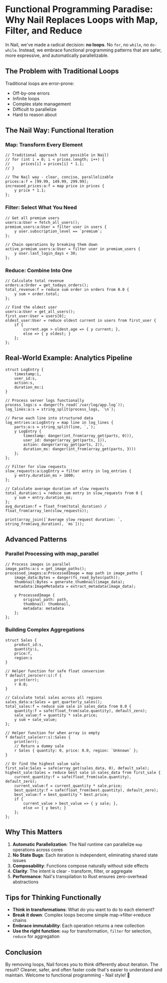 # Functional Programming Paradise: Why Nail Replaces Loops with Map, Filter, and Reduce

In Nail, we've made a radical decision: **no loops**. No `for`, no `while`, no `do-while`. Instead, we embrace functional programming patterns that are safer, more expressive, and automatically parallelizable.

## The Problem with Traditional Loops

Traditional loops are error-prone:
- Off-by-one errors
- Infinite loops
- Complex state management
- Difficult to parallelize
- Hard to reason about

## The Nail Way: Functional Iteration

### Map: Transform Every Element

```nail
// Traditional approach (not possible in Nail)
// for (int i = 0; i < prices.length; i++) {
//     prices[i] = prices[i] * 1.1;
// }

// The Nail way - clear, concise, parallelizable
prices:a:f = [99.99, 149.99, 299.99];
increased_prices:a:f = map price in prices {
    y price * 1.1;
};
```

### Filter: Select What You Need

```nail
// Get all premium users
users:a:User = fetch_all_users();
premium_users:a:User = filter user in users {
    y user.subscription_level == `premium`;
};

// Chain operations by breaking them down
active_premium_users:a:User = filter user in premium_users {
    y user.last_login_days < 30;
};
```

### Reduce: Combine Into One

```nail
// Calculate total revenue
orders:a:Order = get_todays_orders();
total_revenue:f = reduce sum order in orders from 0.0 {
    y sum + order.total;
};

// Find the oldest user
users:a:User = get_all_users();
first_user:User = users[0];
oldest_user:User = reduce oldest current in users from first_user {
    if {
        current.age > oldest.age => { y current; },
        else => { y oldest; }
    };
};
```

## Real-World Example: Analytics Pipeline

```nail
struct LogEntry {
    timestamp:i,
    user_id:s,
    action:s,
    duration_ms:i
}

// Process server logs functionally
process_logs:s = danger(fs_read(`/var/log/app.log`));
log_lines:a:s = string_split(process_logs, `\n`);

// Parse each line into structured data
log_entries:a:LogEntry = map line in log_lines {
    parts:a:s = string_split(line, `,`);
    y LogEntry {
        timestamp: danger(int_from(array_get(parts, 0))),
        user_id: danger(array_get(parts, 1)),
        action: danger(array_get(parts, 2)),
        duration_ms: danger(int_from(array_get(parts, 3)))
    };
};

// Filter for slow requests
slow_requests:a:LogEntry = filter entry in log_entries {
    y entry.duration_ms > 1000;
};

// Calculate average duration of slow requests
total_duration:i = reduce sum entry in slow_requests from 0 {
    y sum + entry.duration_ms;
};
avg_duration:f = float_from(total_duration) / float_from(array_len(slow_requests));

print(array_join([`Average slow request duration: `, string_from(avg_duration), `ms`]));
```

## Advanced Patterns

### Parallel Processing with map_parallel

```nail
// Process images in parallel
image_paths:a:s = get_image_paths();
processed_images:a:ProcessedImage = map path in image_paths {
    image_data:Bytes = danger(fs_read_bytes(path));
    thumbnail:Bytes = generate_thumbnail(image_data);
    metadata:ImageMetadata = extract_metadata(image_data);
    
    y ProcessedImage {
        original_path: path,
        thumbnail: thumbnail,
        metadata: metadata
    };
};
```

### Building Complex Aggregations

```nail
struct Sales {
    product_id:s,
    quantity:i,
    price:f,
    region:s
}

// Helper function for safe float conversion
f default_zero(err:s):f {
    print(err);
    r 0.0;
}

// Calculate total sales across all regions
sales_data:a:Sales = get_quarterly_sales();
total_sales:f = reduce sum sale in sales_data from 0.0 {
    quantity:f = safe(float_from(sale.quantity), default_zero);
    sale_value:f = quantity * sale.price;
    y sum + sale_value;
};

// Helper function for when array is empty
f default_sale(err:s):Sales {
    print(err);
    // Return a dummy sale
    r Sales { quantity: 0, price: 0.0, region: `Unknown` };
}

// Or find the highest value sale
first_sale:Sales = safe(array_get(sales_data, 0), default_sale);
highest_sale:Sales = reduce best sale in sales_data from first_sale {
    current_quantity:f = safe(float_from(sale.quantity), default_zero);
    current_value:f = current_quantity * sale.price;
    best_quantity:f = safe(float_from(best.quantity), default_zero);
    best_value:f = best_quantity * best.price;
    if {
        current_value > best_value => { y sale; },
        else => { y best; }
    };
};
```

## Why This Matters

1. **Automatic Parallelization**: The Nail runtime can parallelize `map` operations across cores
2. **No State Bugs**: Each iteration is independent, eliminating shared state issues
3. **Composability**: Functions compose naturally without side effects
4. **Clarity**: The intent is clear - transform, filter, or aggregate
5. **Performance**: Nail's transpilation to Rust ensures zero-overhead abstractions

## Tips for Thinking Functionally

- **Think in transformations**: What do you want to do to each element?
- **Break it down**: Complex loops become simple map→filter→reduce chains
- **Embrace immutability**: Each operation returns a new collection
- **Use the right function**: `map` for transformation, `filter` for selection, `reduce` for aggregation

## Conclusion

By removing loops, Nail forces you to think differently about iteration. The result? Cleaner, safer, and often faster code that's easier to understand and maintain. Welcome to functional programming - Nail style! 🔨
